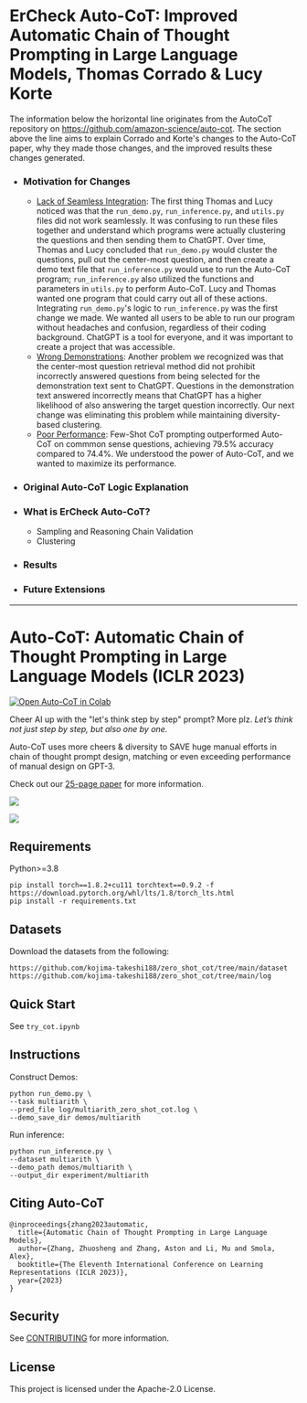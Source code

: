 # ErCheck Auto-CoT: Improved Automatic Chain of Thought Prompting in Large Language Models, Thomas Corrado & Lucy Korte

The information below the horizontal line originates from the AutoCoT repository on https://github.com/amazon-science/auto-cot. The section above the line aims to explain Corrado and Korte's changes to the Auto-CoT paper, why they made those changes, and the improved results these changes generated. 

- ### Motivation for Changes
  - <ins>Lack of Seamless Integration</ins>: The first thing Thomas and Lucy noticed was that the `run_demo.py`, `run_inference.py`, and `utils.py` files did not work seamlessly. It was confusing to run these files together and understand which programs were actually clustering the questions and then sending them to ChatGPT. Over time, Thomas and Lucy concluded that `run_demo.py` would cluster the questions, pull out the center-most question, and then create a demo text file that `run_inference.py` would use to run the Auto-CoT program; `run_inference.py` also utilized the functions and parameters in `utils.py` to perform Auto-CoT. Lucy and Thomas wanted one program that could carry out all of these actions. Integrating `run_demo.py`'s logic to `run_inference.py` was the first change we made. We wanted all users to be able to run our program without headaches and confusion, regardless of their coding background. ChatGPT is a tool for everyone, and it was important to create a project that was accessible. 
  - <ins>Wrong Demonstrations</ins>: Another problem we recognized was that the center-most question retrieval method did not prohibit incorrectly answered questions from being selected for the demonstration text sent to ChatGPT. Questions in the demonstration text answered incorrectly means that ChatGPT has a higher likelihood of also answering the target question incorrectly. Our next change was eliminating this problem while maintaining diversity-based clustering.
  - <ins>Poor Performance</ins>: Few-Shot CoT prompting outperformed Auto-CoT on commmon sense questions, achieving 79.5% accuracy compared to 74.4%. We understood the power of Auto-CoT, and we wanted to maximize its performance. 
- ### Original Auto-CoT Logic Explanation
- ### What is ErCheck Auto-CoT?
  - Sampling and Reasoning Chain Validation
  - Clustering
- ### Results 
- ### Future Extensions 

-----

# Auto-CoT: Automatic Chain of Thought Prompting in Large Language Models (ICLR 2023)

[![Open Auto-CoT in Colab](https://colab.research.google.com/assets/colab-badge.svg)](https://colab.research.google.com/github/amazon-science/auto-cot/blob/main/try_cot_colab.ipynb)

Cheer AI up with the "let's think step by step" prompt? More plz. *Let’s think not just step by step, but also one by one.*

Auto-CoT uses more cheers & diversity to SAVE huge manual efforts in chain of thought prompt design, matching or even exceeding performance of manual design on GPT-3.

Check out our [25-page paper](https://arxiv.org/pdf/2210.03493.pdf) for more information.

![](https://user-images.githubusercontent.com/22279212/194787183-a1f8dff8-a0ad-43a1-827f-819671503860.png)

![](https://user-images.githubusercontent.com/22279212/194787130-d28c9191-588c-41d2-a259-62377f19c934.png)


## Requirements

Python>=3.8
```
pip install torch==1.8.2+cu111 torchtext==0.9.2 -f https://download.pytorch.org/whl/lts/1.8/torch_lts.html
pip install -r requirements.txt
```

## Datasets

Download the datasets from the following:

```
https://github.com/kojima-takeshi188/zero_shot_cot/tree/main/dataset
https://github.com/kojima-takeshi188/zero_shot_cot/tree/main/log
```

## Quick Start

See ```try_cot.ipynb```

## Instructions

Construct Demos:

```
python run_demo.py \
--task multiarith \
--pred_file log/multiarith_zero_shot_cot.log \
--demo_save_dir demos/multiarith
```

Run inference:

```
python run_inference.py \
--dataset multiarith \
--demo_path demos/multiarith \
--output_dir experiment/multiarith
```

## Citing Auto-CoT
```
@inproceedings{zhang2023automatic,
  title={Automatic Chain of Thought Prompting in Large Language Models},
  author={Zhang, Zhuosheng and Zhang, Aston and Li, Mu and Smola, Alex},
  booktitle={The Eleventh International Conference on Learning Representations (ICLR 2023)},
  year={2023}
}
```

## Security

See [CONTRIBUTING](CONTRIBUTING.md#security-issue-notifications) for more information.

## License

This project is licensed under the Apache-2.0 License.
